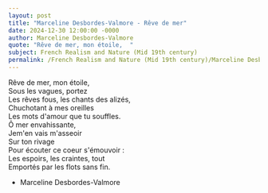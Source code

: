 ```yaml
---
layout: post
title: "Marceline Desbordes-Valmore - Rêve de mer"
date: 2024-12-30 12:00:00 -0000
author: Marceline Desbordes-Valmore
quote: "Rêve de mer, mon étoile,  "
subject: French Realism and Nature (Mid 19th century)
permalink: /French Realism and Nature (Mid 19th century)/Marceline Desbordes-Valmore/Marceline Desbordes-Valmore - Rêve de mer
---
```


Rêve de mer, mon étoile,  
Sous les vagues, portez  
Les rêves fous, les chants des alizés,  
Chuchotant à mes oreilles  
Les mots d'amour que tu souffles.  
Ô mer envahissante,  
Jem'en vais m'asseoir  
Sur ton rivage  
Pour écouter ce coeur s'émouvoir :  
Les espoirs, les craintes, tout  
Emportés par les flots sans fin.

- Marceline Desbordes-Valmore
